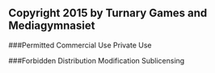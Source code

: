 Copyright 2015 by Turnary Games and Mediagymnasiet
---

###Permitted
 Commercial Use 
 Private Use 

###Forbidden
 Distribution 
 Modification 
 Sublicensing 
